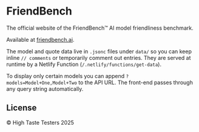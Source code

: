 # FriendBench

The official website of the FriendBench™ AI model friendliness benchmark.

Available at [friendbench.ai](https://friendbench.ai).

The model and quote data live in `.jsonc` files under `data/` so you can keep
inline `// comments` or temporarily comment out entries. They are served at
runtime by a Netlify Function (`/.netlify/functions/get-data`).

To display only certain models you can append
`?models=Model+One,Model+Two` to the API URL. The front-end passes through any
query string automatically.

## License

© High Taste Testers 2025
